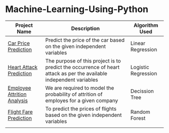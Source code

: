 # Machine-Learning-Using-Python


| Project Name  | Description  | Algorithm Used  |
| ------------ | ------------ | ------------ |
| [Car Price Prediction](https://github.com/Harsha92/Machine-Learning-Using-Python/tree/main/Linear%20Regression/Car%20Price%20Prediction "Car Price Prediction")  | Predict the price of the car based on the given independent variables  | Linear Regression  |
| [Heart Attack Prediction](https://github.com/Harsha92/Machine-Learning-Using-Python/tree/main/Logistic%20Regression/Heart%20Attack%20Prediction "Heart Attack Prediction")  | The purpose of this project is to predict the occurrence of heart attack as per the available independent variables  | Logistic Regression  |
| [Employee Attrition Analysis](https://github.com/Harsha92/Machine-Learning-Using-Python/tree/main/Decission%20Tree/Employee%20Attrition%20Analysis "Employee Attrition Analysis")  | We are required to model the probability of attrition of employes for a given company  | Decission Tree  |
| [Flight Fare Prediction](https://github.com/Harsha92/Machine-Learning-Using-Python/tree/main/Random%20Forest/Flight%20Fare%20Prediction "Flight Fare Prediction")  | To predict the prices of flights based on the given independent variables  | Random Forest  |
|   |   |   |
